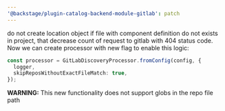 ```yaml
---
'@backstage/plugin-catalog-backend-module-gitlab': patch
---
```


do not create location object if file with component definition do not exists in project, that decrease count of request to gitlab with 404 status code. Now we can create processor with new flag to enable this logic:

```ts
const processor = GitLabDiscoveryProcessor.fromConfig(config, {
  logger,
  skipReposWithoutExactFileMatch: true,
});
```

**WARNING:** This new functionality does not support globs in the repo file path

